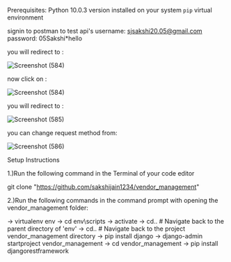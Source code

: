 Prerequisites:
Python 10.0.3 version installed on your system
`pip` virtual environment

signin to postman to test api's
username: sjsakshi20.05@gmail.com
password: 05Sakshi*hello

you will redirect to :

![Screenshot (584)](https://github.com/sakshijain1234/vendor_management/assets/82942988/770a1c31-e6fd-4051-b9c4-dfd10f95ae3d)

now click on :

![Screenshot (584)](https://github.com/sakshijain1234/vendor_management/assets/82942988/4f92fc73-33ae-4147-a754-413cdb5f6601)


you will redirect to :

![Screenshot (585)](https://github.com/sakshijain1234/vendor_management/assets/82942988/18e3b6f1-cf47-4c41-b6e3-747a4b84429d)

you can change request method from:

![Screenshot (586)](https://github.com/sakshijain1234/vendor_management/assets/82942988/7f59c849-084b-42a4-ac01-d23086c93000)

Setup Instructions

1.)Run the following command in the Terminal of your code editor

git clone "https://github.com/sakshijain1234/vendor_management"

2.)Run the following commands in the command prompt with opening the vendor_management folder:

-> virtualenv env
-> cd env\scripts
-> activate
-> cd..  # Navigate back to the parent directory of 'env'
 -> cd..  # Navigate back to the project vendor_management directory
-> pip install django
-> django-admin startproject vendor_management
-> cd vendor_management
-> pip install djangorestframework


